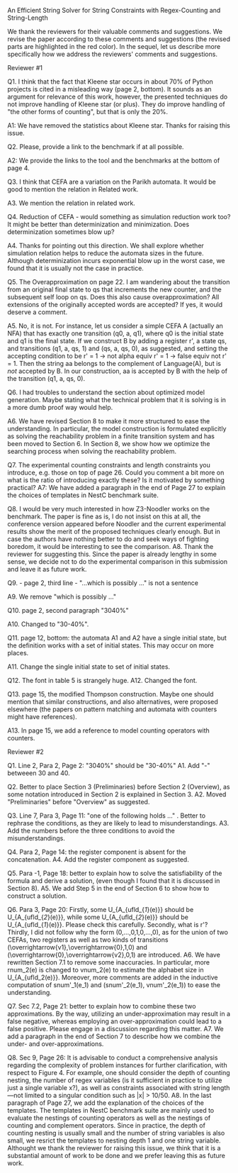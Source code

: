 An Efficient String Solver for String Constraints with Regex-Counting and String-Length

We thank the reviewers for their valuable comments and suggestions. We revise the paper according to these comments and suggestions (the revised parts are highlighted in the red color). In the sequel, let us describe more specifically how we address the reviewers' comments and suggestions.  

Reviewer #1 

Q1. I think that the fact that Kleene star occurs in about 70% of Python projects is cited in a misleading way (page 2, bottom). It sounds as an argument for relevance of this work, however, the presented techniques do not improve handling of Kleene star (or plus). They do improve handling of "the other forms of counting", but that is only the 20%.

A1: We have removed the statistics about Kleene star. Thanks for raising this issue. 

Q2. Please, provide a link to the benchmark if at all possible. 

A2: We provide the links to the tool and the benchmarks at the bottom of page 4.

Q3. I think that CEFA are a variation on the Parikh automata. It would be good to mention the relation in Related work.

A3. We mention the relation in related work.

Q4. Reduction of CEFA - would something as simulation reduction work too? It might be better than determinization and minimization. Does determinization sometimes blow up?

A4. Thanks for pointing out this direction. We shall explore whether simulation relation helps to reduce the automata sizes in the future. Although determinization incurs exponential blow up in the worst case, we found that it is usually not the case in practice. 

Q5. The Overapproximation on page 22. I am wandering about the transition from an original final state to qs that increments the new counter, and the subsequent self loop on qs. Does this also cause overapproximation? All extensions of the originally accepted words are accepted? If yes, it would deserve a comment.

A5. No, it is not. For instance, let us consider a simple CEFA A (actually an NFA) that has exactly one transition (q0, a, q1), where q0 is the initial state and q1 is the final state. If we construct B by adding a register r', a state qs, and transitions (q1, a, qs, 1) and (qs, a, qs, 0), as suggested, and setting the accepting condition to be r' = 1 -> not alpha equiv r' = 1 -> false equiv not r' = 1. Then the string aa belongs to the complement of Language(A), but is *not* accepted by B. In our construction, aa is accepted by B with the help of the transition (q1, a, qs, 0). 

Q6. I had troubles to understand the section about optimized model generation. Maybe stating what the technical problem that it is solving is in a more dumb proof way would help.

A6. We have revised Section 8 to make it more structured to ease the understanding. In particular, the model construction is formulated explicitly as solving the reachability problem in a finite transition system and has been moved to Section 6. In Section 8, we show how we optimize the searching process when solving the reachability problem. 

Q7. The experimental counting constraints and length constraints you introduce, e.g. those on top of page 26. Could you comment a bit more on what is the ratio of introducing exactly these? Is it motivated by something practical?
A7: We have added a paragraph in the end of Page 27 to explain the choices of templates in NestC benchmark suite.

Q8. I would be very much interested in how Z3-Noodler works on the benchmark. The paper is fine as is, I do not insist on this at all, the conference version appeared before Noodler and the current experimental results show the merit of the proposed techniques clearly enough. But in case the authors have nothing better to do and seek ways of fighting boredom, it would be interesting to see the comparison.
A8. Thank the reviewer for suggesting this. Since the paper is already lengthy in some sense, we decide not to do the experimental comparison in this submission and leave it as future work.  


Q9. - page 2, third line - "...which is possibly ..." is not a sentence

A9. We remove "which is possibly ..."

Q10. page 2, second paragraph "3040%"

A10. Changed to "30-40%". 

Q11. page 12, bottom: the automata A1 and A2 have a single initial state, but the definition works with a set of initial states. This may occur on more places.

A11. Change the single initial state to set of initial states. 

Q12. The font in table 5 is strangely huge.
A12. Changed the font. 

Q13. page 15, the modified Thompson construction. Maybe one should mention that similar constructions, and also alternatives, were proposed elsewhere (the papers on pattern matching and automata with counters might have references).

A13. In page 15, we add a reference to model counting operators with counters. 



Reviewer #2 

Q1. Line 2, Para 2, Page 2: "3040%" should be "30-40%"
A1. Add "-" betweeen 30 and 40. 

Q2. Better to place Section 3 (Preliminaries) before Section 2 (Overview), as some notation introduced in Section 2 is explained in Section 3.
A2. Moved "Preliminaries" before "Overview" as suggested. 

Q3. Line 7, Para 3, Page 11: "one of the following holds …" . Better to rephrase the conditions, as they are likely to lead to misunderstandings.
A3. Add the numbers before the three conditions to avoid the misunderstandings. 

Q4. Para 2, Page 14: the register component is absent for the concatenation.
A4. Add the register component as suggested. 

Q5. Para -1, Page 18: better to explain how to solve the satisfiability of the formula and derive a solution, (even though I found that it is discussed in Section 8).
A5. We add Step 5 in the end of Section 6 to show how to construct a solution. 

Q6. Para 3, Page 20: Firstly, some U_{A_{ufld_{*1*}(e)}} should be U_{A_{ufld_{*2*}(e)}}, while some U_{A_{ufld_{*2*}(e)}} should be U_{A_{ufld_{*1*}(e)}}. Please check this carefully. Secondly, what is r'? Thirdly, I did not follow why the form (0,…,0,1,0,…,0), as for the union of two CEFAs, two registers as well as two kinds of transitions (\overrightarrow{v1},\overrightarrow{0},1,0) and (\overrightarrow{0},\overrightarrow{v2},0,1) are introduced.
A6. We have rewritten Section 7.1 to remove some inaccuracies. In particular, more rnum_2(e) is changed to vnum_2(e) to estimate the alphabet size in U_{A_{ufld_2(e)}}. Moreover, more comments are added in the inductive computation of snum'_1(e_1) and (snum'_2(e_1), vnum'_2(e_1)) to ease the understanding. 


Q7. Sec 7.2, Page 21: better to explain how to combine these two approximations. By the way, utilizing an under-approximation may result in a false negative, whereas employing an over-approximation could lead to a false positive. Please engage in a discussion regarding this matter.
A7. We add a paragraph in the end of Section 7 to describe how we combine the under- and over-approximations. 

Q8. Sec 9, Page 26: It is advisable to conduct a comprehensive analysis regarding the complexity of problem instances for further clarification, with respect to Figure 4. For example, one should consider the depth of counting nesting, the number of regex variables (is it sufficient in practice to utilize just a single variable x?), as well as constraints associated with string length—not limited to a singular condition such as |x| > 10/50.
A8. In the last paragraph of Page 27, we add the explanation of the choices of the templates. The templates in NestC benchmark suite are mainly used to evaluate the nestings of counting operators as well as the nestings of counting and complement operators. Since in practice, the depth of counting nesting is usually small and the number of string variables is also small, we resrict the templates to nesting depth 1 and one string variable. Althought we thank the reviewer for raising this issue, we think that it is a substantial amount of work to be done and we prefer leaving this as future work.  